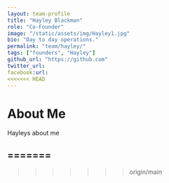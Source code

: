 ```yaml
---
layout: team-profile
title: "Hayley Blackman"
role: "Co-Founder"
image: "/static/assets/img/Hayley1.jpg"
bio: "Day to day operations."
permalink: "team/hayley/"
tags: ["founders", "Hayley"]
github_url: "https://github.com"
twitter_url:
facebook:url:
<<<<<<< HEAD
---
```


# About Me

Hayleys about me

=======
--- 
>>>>>>> origin/main

